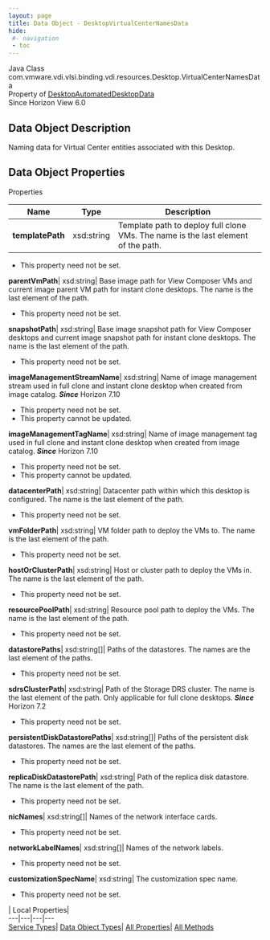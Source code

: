 ```yaml
---
layout: page
title: Data Object - DesktopVirtualCenterNamesData
hide:
 #- navigation
 - toc
---
```






Java Class
    com.vmware.vdi.vlsi.binding.vdi.resources.Desktop.VirtualCenterNamesData  
Property of
     [DesktopAutomatedDesktopData](vdi.resources.Desktop.AutomatedDesktopData.md#field_detail)  
Since 
    Horizon View 6.0

## Data Object Description 

Naming data for Virtual Center entities associated with this Desktop. 

## Data Object Properties

Properties

Name |  Type |  Description   
---|---|---  
**templatePath**|  xsd:string|  Template path to deploy full clone VMs. The name is the last element of the path.   


* This property need not be set.

  
**parentVmPath**|  xsd:string|  Base image path for View Composer VMs and current image parent VM path for instant clone desktops. The name is the last element of the path.   


* This property need not be set.

  
**snapshotPath**|  xsd:string|  Base image snapshot path for View Composer desktops and current image snapshot path for instant clone desktops. The name is the last element of the path.   


* This property need not be set.

  
**imageManagementStreamName**|  xsd:string|  Name of image management stream used in full clone and instant clone desktop when created from image catalog.  **_Since_** Horizon 7.10  


* This property need not be set.
* This property cannot be updated.

  
**imageManagementTagName**|  xsd:string|  Name of image management tag used in full clone and instant clone desktop when created from image catalog.  **_Since_** Horizon 7.10  


* This property need not be set.
* This property cannot be updated.

  
**datacenterPath**|  xsd:string|  Datacenter path within which this desktop is configured. The name is the last element of the path.   


* This property need not be set.

  
**vmFolderPath**|  xsd:string|  VM folder path to deploy the VMs to. The name is the last element of the path.   


* This property need not be set.

  
**hostOrClusterPath**|  xsd:string|  Host or cluster path to deploy the VMs in. The name is the last element of the path.   


* This property need not be set.

  
**resourcePoolPath**|  xsd:string|  Resource pool path to deploy the VMs. The name is the last element of the path.   


* This property need not be set.

  
**datastorePaths**|  xsd:string[]|  Paths of the datastores. The names are the last element of the paths.   


* This property need not be set.

  
**sdrsClusterPath**|  xsd:string|  Path of the Storage DRS cluster. The name is the last element of the path. Only applicable for full clone desktops.  **_Since_** Horizon 7.2  


* This property need not be set.

  
**persistentDiskDatastorePaths**|  xsd:string[]|  Paths of the persistent disk datastores. The names are the last element of the paths.   


* This property need not be set.

  
**replicaDiskDatastorePath**|  xsd:string|  Path of the replica disk datastore. The name is the last element of the path.   


* This property need not be set.

  
**nicNames**|  xsd:string[]|  Names of the network interface cards.   


* This property need not be set.

  
**networkLabelNames**|  xsd:string[]|  Names of the network labels.   


* This property need not be set.

  
**customizationSpecName**|  xsd:string|  The customization spec name.   


* This property need not be set.

  
  
  
 | Local Properties|   
---|---|---|---  
[Service Types](index-mo_types.md)| [Data Object Types](index-do_types.md)| [All Properties](index-properties.md)| [All Methods](index-methods.md)  
  
  


